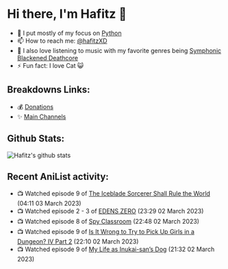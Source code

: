 # Hi there, I'm Hafitz 👋
- 🐍 I put mostly of my focus on [Python](https://python.org)
- 📫 How to reach me: [@hafitzXD](https://t.me/hafitzXD)
- 🎵 I also love listening to music with my favorite genres being [Symphonic Blackened Deathcore](https://youtu.be/qyYmS_iBcy4)
- ⚡ Fun fact: I love Cat 😺

## Breakdowns Links:
- 💰 [Donations](https://t.me/TheBreakdowns/2)
- ✨ [Main Channels](https://t.me/TheBreakdowns)

## Github Stats:
![Hafitz's github stats](https://github-readme-stats.vercel.app/api?username=breakdowns&show_icons=true&count_private=true&bg_color=00000000&text_color=777)

## Recent AniList activity:
<!-- ANILIST_ACTIVITY:start -->

-   📺 Watched episode 9 of [The Iceblade Sorcerer Shall Rule the World](https://anilist.co/anime/148116) (04:11 03 March 2023)
-   📺 Watched episode 2 - 3 of [EDENS ZERO](https://anilist.co/anime/119683) (23:29 02 March 2023)
-   📺 Watched episode 8 of [Spy Classroom](https://anilist.co/anime/146323) (22:48 02 March 2023)
-   📺 Watched episode 9 of [Is It Wrong to Try to Pick Up Girls in a Dungeon? IV Part 2](https://anilist.co/anime/155211) (22:10 02 March 2023)
-   📺 Watched episode 9 of [My Life as Inukai-san’s Dog](https://anilist.co/anime/146346) (21:32 02 March 2023)

<!-- ANILIST_ACTIVITY:end -->
